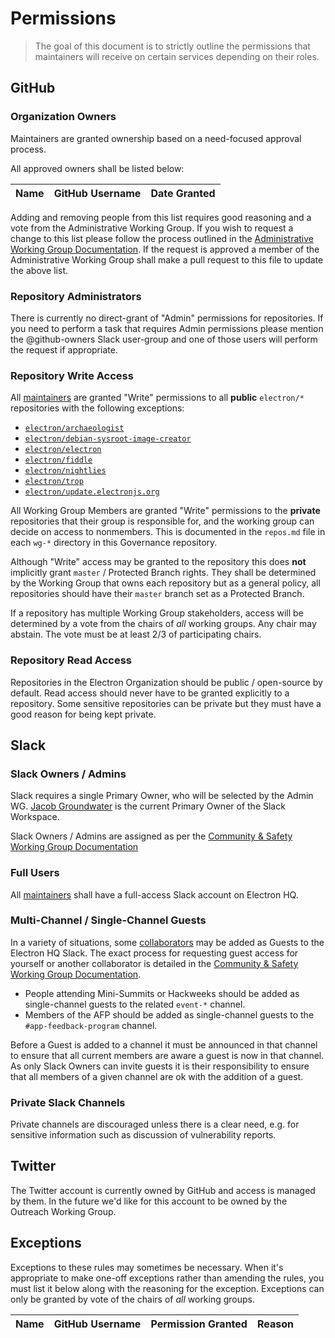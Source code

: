 # Permissions

> The goal of this document is to strictly outline the permissions that maintainers will receive on certain services depending on their roles.

## GitHub

### Organization Owners

Maintainers are granted ownership based on a need-focused approval process.

All approved owners shall be listed below:

| Name | GitHub Username | Date Granted |
|------|-----------------|--------------|

Adding and removing people from this list requires good reasoning and a vote from the Administrative Working Group. If you wish to request a change to this list please follow the process outlined in the [Administrative Working Group Documentation](../wg-administrative/github-ownership-access.md).  If the request is approved a member of the Administrative Working Group shall make a pull request to this file to update the above list.

### Repository Administrators

There is currently no direct-grant of "Admin" permissions for repositories.  If you need to perform a task that requires Admin permissions please mention the @github-owners Slack user-group and one of those users will perform the request if appropriate.

### Repository Write Access

All [maintainers](../charter.md#definitions) are granted "Write" permissions to all
**public** `electron/*` repositories with the following exceptions:

* [`electron/archaeologist`](https://github.com/electron/archaeologist)
* [`electron/debian-sysroot-image-creator`](https://github.com/electron/debian-sysroot-image-creator)
* [`electron/electron`](https://github.com/electron/electron)
* [`electron/fiddle`](https://github.com/electron/fiddle)
* [`electron/nightlies`](https://github.com/electron/nightlies)
* [`electron/trop`](https://github.com/electron/trop)
* [`electron/update.electronjs.org`](https://github.com/electron/update.electronjs.org)

All Working Group Members are granted "Write" permissions to the **private** repositories that their group is responsible for, and the working group can decide on access to nonmembers. This is documented in the `repos.md` file in each `wg-*` directory in this Governance repository.

Although "Write" access may be granted to the repository this does **not** implicitly grant `master` / Protected Branch rights. They shall be determined by the Working Group that owns each repository but as a general policy, all repositories should have their `master` branch set as a Protected Branch.

If a repository has multiple Working Group stakeholders, access will be determined by a vote from the chairs of _all_ working groups. Any chair may abstain.  The vote must be at least 2/3 of participating chairs.

### Repository Read Access

Repositories in the Electron Organization should be public / open-source by default. Read access should never have to be granted explicitly to a repository.  Some sensitive repositories can be private but they must have a good reason for being kept private.

## Slack

### Slack Owners / Admins

Slack requires a single Primary Owner, who will be selected by the Admin WG. [Jacob Groundwater](https://github.com/groundwater) is the current Primary Owner of the Slack Workspace.

Slack Owners / Admins are assigned as per the [Community & Safety Working Group Documentation](../wg-community-and-safety/slack-access.md)

### Full Users

All [maintainers](../charter.md#definitions) shall have a full-access Slack account on Electron HQ.

### Multi-Channel / Single-Channel Guests

In a variety of situations, some [collaborators](../charter.md#definitions) may be added as Guests to the Electron HQ Slack.  The exact process for requesting guest access for yourself or another collaborator is detailed in the [Community & Safety Working Group Documentation](../wg-community-and-safety/slack-access.md).

* People attending Mini-Summits or Hackweeks should be added as single-channel guests to the related `event-*` channel.
* Members of the AFP should be added as single-channel guests to the
`#app-feedback-program` channel.

Before a Guest is added to a channel it must be announced in that channel to ensure that all current members are aware a guest is now in that channel.  As only Slack Owners can invite guests it is their responsibility to ensure that all members of a given channel are ok with the addition of a guest.

### Private Slack Channels

Private channels are discouraged unless there is a clear need, e.g. for sensitive information such as discussion of vulnerability reports.

## Twitter

The Twitter account is currently owned by GitHub and access is managed by them.  In the future we'd like for this account to be owned by the Outreach Working Group.

## Exceptions

Exceptions to these rules may sometimes be necessary. When it's appropriate to make one-off exceptions rather than amending the rules, you must list it below along with the reasoning for the exception. Exceptions can only be granted by vote of the chairs of _all_ working groups. 

| Name | GitHub Username | Permission Granted | Reason |
|------|-----------------|--------------------|--------|
